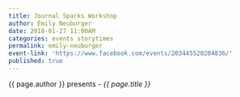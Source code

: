 ```yaml
---
title: Journal Sparks Workshop
author: Emily Neuburger
date: 2018-01-27 11:00AM
categories: events storytimes
permalink: emily-neuburger
event-link: 'https://www.facebook.com/events/203445520204836/'
published: true
---
```

{{ page.author }} presents - *{{ page.title }}*
